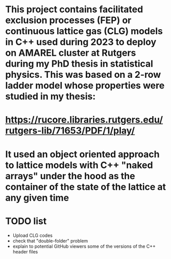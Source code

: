# This project contains facilitated exclusion processes (FEP) or continuous lattice gas (CLG) models in C++ used during 2023 to deploy on AMAREL cluster at Rutgers during my PhD thesis in statistical physics. This was based on a 2-row ladder model whose properties were studied in my thesis:

# https://rucore.libraries.rutgers.edu/rutgers-lib/71653/PDF/1/play/

# It used an object oriented approach to lattice models with C++ "naked arrays" under the hood as the container of the state of the lattice at any given time


# TODO list
* Upload CLG codes
* check that "double-folder" problem
* explain to potential GitHub viewers some of the versions of the C++ header files 